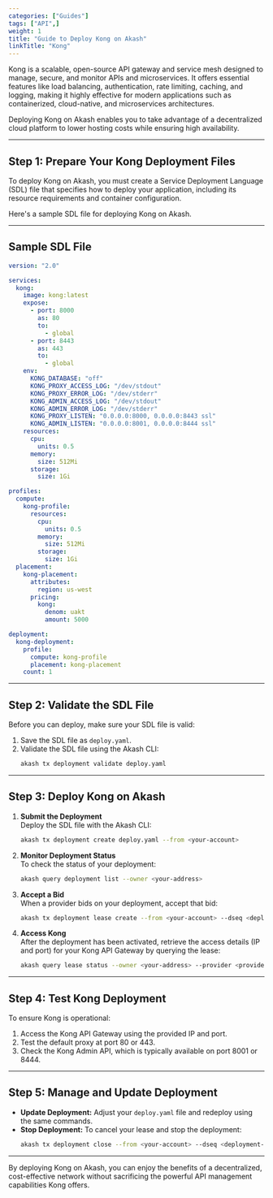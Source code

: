 ```yaml
---
categories: ["Guides"]
tags: ["API",]
weight: 1
title: "Guide to Deploy Kong on Akash"
linkTitle: "Kong"
---
```


Kong is a scalable, open-source API gateway and service mesh designed to manage, secure, and monitor APIs and microservices. It offers essential features like load balancing, authentication, rate limiting, caching, and logging, making it highly effective for modern applications such as containerized, cloud-native, and microservices architectures.

Deploying Kong on Akash enables you to take advantage of a decentralized cloud platform to lower hosting costs while ensuring high availability.

---

## Step 1: Prepare Your Kong Deployment Files

To deploy Kong on Akash, you must create a Service Deployment Language (SDL) file that specifies how to deploy your application, including its resource requirements and container configuration.

Here's a sample SDL file for deploying Kong on Akash.

---

## Sample SDL File

```yaml
version: "2.0"

services:
  kong:
    image: kong:latest
    expose:
      - port: 8000
        as: 80
        to:
          - global
      - port: 8443
        as: 443
        to:
          - global
    env:
      KONG_DATABASE: "off"
      KONG_PROXY_ACCESS_LOG: "/dev/stdout"
      KONG_PROXY_ERROR_LOG: "/dev/stderr"
      KONG_ADMIN_ACCESS_LOG: "/dev/stdout"
      KONG_ADMIN_ERROR_LOG: "/dev/stderr"
      KONG_PROXY_LISTEN: "0.0.0.0:8000, 0.0.0.0:8443 ssl"
      KONG_ADMIN_LISTEN: "0.0.0.0:8001, 0.0.0.0:8444 ssl"
    resources:
      cpu:
        units: 0.5
      memory:
        size: 512Mi
      storage:
        size: 1Gi

profiles:
  compute:
    kong-profile:
      resources:
        cpu:
          units: 0.5
        memory:
          size: 512Mi
        storage:
          size: 1Gi
  placement:
    kong-placement:
      attributes:
        region: us-west
      pricing:
        kong:
          denom: uakt
          amount: 5000

deployment:
  kong-deployment:
    profile:
      compute: kong-profile
      placement: kong-placement
    count: 1
```

---

## Step 2: Validate the SDL File

Before you can deploy, make sure your SDL file is valid:

1. Save the SDL file as `deploy.yaml`.
2. Validate the SDL file using the Akash CLI:
   ```bash
   akash tx deployment validate deploy.yaml
   ```

---

## Step 3: Deploy Kong on Akash

1. **Submit the Deployment**  
   Deploy the SDL file with the Akash CLI:
   ```bash
   akash tx deployment create deploy.yaml --from <your-account>
   ```

2. **Monitor Deployment Status**  
   To check the status of your deployment:
   ```bash
   akash query deployment list --owner <your-address>
   ```

3. **Accept a Bid**  
   When a provider bids on your deployment, accept that bid:
   ```bash
   akash tx deployment lease create --from <your-account> --dseq <deployment-sequence> --oseq <order-sequence> --gseq <group-sequence> --provider <provider-address>
   ```

4. **Access Kong**  
   After the deployment has been activated, retrieve the access details (IP and port) for your Kong API Gateway by querying the lease:
   ```bash
   akash query lease status --owner <your-address> --provider <provider-address> --dseq <deployment-sequence>
   ```

---

## Step 4: Test Kong Deployment

To ensure Kong is operational:

1. Access the Kong API Gateway using the provided IP and port.
2. Test the default proxy at port 80 or 443.
3. Check the Kong Admin API, which is typically available on port 8001 or 8444.

---

## Step 5: Manage and Update Deployment

- **Update Deployment:** Adjust your `deploy.yaml` file and redeploy using the same commands.
- **Stop Deployment:** To cancel your lease and stop the deployment:
  ```bash
  akash tx deployment close --from <your-account> --dseq <deployment-sequence>
  ```

---

By deploying Kong on Akash, you can enjoy the benefits of a decentralized, cost-effective network without sacrificing the powerful API management capabilities Kong offers.

